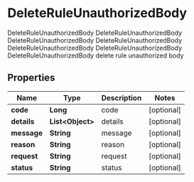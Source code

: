 

# DeleteRuleUnauthorizedBody

DeleteRuleUnauthorizedBody DeleteRuleUnauthorizedBody DeleteRuleUnauthorizedBody DeleteRuleUnauthorizedBody DeleteRuleUnauthorizedBody DeleteRuleUnauthorizedBody DeleteRuleUnauthorizedBody delete rule unauthorized body
## Properties

Name | Type | Description | Notes
------------ | ------------- | ------------- | -------------
**code** | **Long** | code |  [optional]
**details** | **List&lt;Object&gt;** | details |  [optional]
**message** | **String** | message |  [optional]
**reason** | **String** | reason |  [optional]
**request** | **String** | request |  [optional]
**status** | **String** | status |  [optional]



